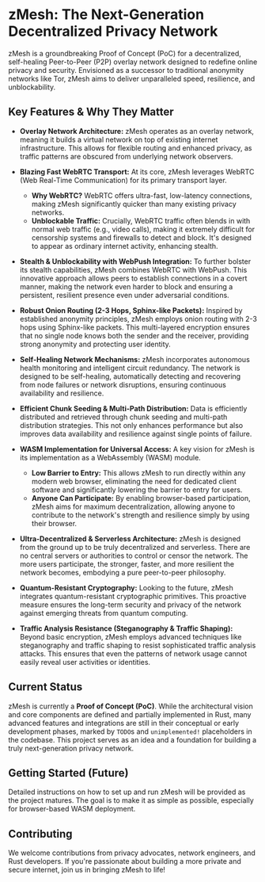 # zMesh: The Next-Generation Decentralized Privacy Network

zMesh is a groundbreaking Proof of Concept (PoC) for a decentralized, self-healing Peer-to-Peer (P2P) overlay network designed to redefine online privacy and security. Envisioned as a successor to traditional anonymity networks like Tor, zMesh aims to deliver unparalleled speed, resilience, and unblockability.

## Key Features & Why They Matter

*   **Overlay Network Architecture:** zMesh operates as an overlay network, meaning it builds a virtual network on top of existing internet infrastructure. This allows for flexible routing and enhanced privacy, as traffic patterns are obscured from underlying network observers.

*   **Blazing Fast WebRTC Transport:** At its core, zMesh leverages WebRTC (Web Real-Time Communication) for its primary transport layer.
    *   **Why WebRTC?** WebRTC offers ultra-fast, low-latency connections, making zMesh significantly quicker than many existing privacy networks.
    *   **Unblockable Traffic:** Crucially, WebRTC traffic often blends in with normal web traffic (e.g., video calls), making it extremely difficult for censorship systems and firewalls to detect and block. It's designed to appear as ordinary internet activity, enhancing stealth.

*   **Stealth & Unblockability with WebPush Integration:** To further bolster its stealth capabilities, zMesh combines WebRTC with WebPush. This innovative approach allows peers to establish connections in a covert manner, making the network even harder to block and ensuring a persistent, resilient presence even under adversarial conditions.

*   **Robust Onion Routing (2-3 Hops, Sphinx-like Packets):** Inspired by established anonymity principles, zMesh employs onion routing with 2-3 hops using Sphinx-like packets. This multi-layered encryption ensures that no single node knows both the sender and the receiver, providing strong anonymity and protecting user identity.

*   **Self-Healing Network Mechanisms:** zMesh incorporates autonomous health monitoring and intelligent circuit redundancy. The network is designed to be self-healing, automatically detecting and recovering from node failures or network disruptions, ensuring continuous availability and resilience.

*   **Efficient Chunk Seeding & Multi-Path Distribution:** Data is efficiently distributed and retrieved through chunk seeding and multi-path distribution strategies. This not only enhances performance but also improves data availability and resilience against single points of failure.

*   **WASM Implementation for Universal Access:** A key vision for zMesh is its implementation as a WebAssembly (WASM) module.
    *   **Low Barrier to Entry:** This allows zMesh to run directly within any modern web browser, eliminating the need for dedicated client software and significantly lowering the barrier to entry for users.
    *   **Anyone Can Participate:** By enabling browser-based participation, zMesh aims for maximum decentralization, allowing anyone to contribute to the network's strength and resilience simply by using their browser.

*   **Ultra-Decentralized & Serverless Architecture:** zMesh is designed from the ground up to be truly decentralized and serverless. There are no central servers or authorities to control or censor the network. The more users participate, the stronger, faster, and more resilient the network becomes, embodying a pure peer-to-peer philosophy.

*   **Quantum-Resistant Cryptography:** Looking to the future, zMesh integrates quantum-resistant cryptographic primitives. This proactive measure ensures the long-term security and privacy of the network against emerging threats from quantum computing.

*   **Traffic Analysis Resistance (Steganography & Traffic Shaping):** Beyond basic encryption, zMesh employs advanced techniques like steganography and traffic shaping to resist sophisticated traffic analysis attacks. This ensures that even the patterns of network usage cannot easily reveal user activities or identities.

## Current Status

zMesh is currently a **Proof of Concept (PoC)**. While the architectural vision and core components are defined and partially implemented in Rust, many advanced features and integrations are still in their conceptual or early development phases, marked by `TODO`s and `unimplemented!` placeholders in the codebase. This project serves as an idea and a foundation for building a truly next-generation privacy network.

## Getting Started (Future)

Detailed instructions on how to set up and run zMesh will be provided as the project matures. The goal is to make it as simple as possible, especially for browser-based WASM deployment.

## Contributing

We welcome contributions from privacy advocates, network engineers, and Rust developers. If you're passionate about building a more private and secure internet, join us in bringing zMesh to life!
